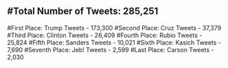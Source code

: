 #Total Number of Tweets: 285,251 
---
#First Place: Trump Tweets - 173,300
#Second Place: Cruz Tweets - 37,379
#Third Place: Clinton Tweets - 26,409
#Fourth Place: Rubio Tweets - 25,824
#Fifth Place: Sanders Tweets - 10,021
#Sixth Place: Kasich Tweets - 7,690
#Seventh Place: Jeb! Tweets - 2,599
#Last Place: Carson Tweets - 2,030
